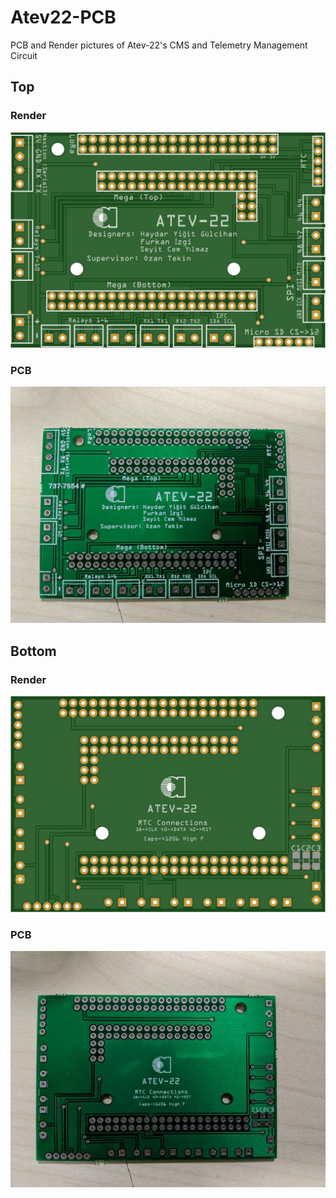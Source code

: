 # Atev22-PCB
PCB and Render pictures of Atev-22's CMS and Telemetry Management Circuit
## Top

### Render
![alt text](./img/top_render.jpg)

### PCB
![alt text](./img/top_pcb.jpg)

## Bottom

### Render
![alt text](./img/bottom_render.jpg)

### PCB
![alt text](./img/bottom_pcb.jpg)
